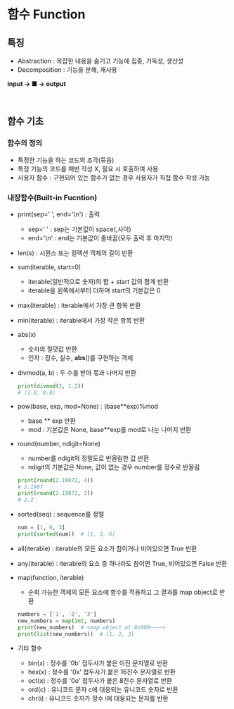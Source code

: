 # 함수 Function
## 특징
- Abstraction : 복잡한 내용을 숨기고 기능에 집중, 가독성, 생산성
- Decomposition : 기능을 분해, 재사용

__input → ■ → output__

<br>

## 함수 기초
### 함수의 정의
- 특정한 기능을 하는 코드의 조각(묶음)
- 특정 기능의 코드를 매번 작성 X, 필요 시 호출하여 사용
- 사용자 함수 : 구현되어 있는 함수가 없는 경우 사용자가 직접 함수 작성 가능


### 내장함수(Built-in Fucntion)
- print(sep=' ', end='\n') : 출력
  - sep=' ' : sep는 기본값이 space(,사이)
  - end='\n' : end는 기본값이 줄바꿈(모두 출력 후 마지막)

- len(s) : 시퀀스 또는 컬렉션 객체의 길이 반환

- sum(iterable, start=0)
  - iterable(일반적으로 숫자)의 합 + start 값의 합계 반환
  - iterable을 왼쪽에서부터 더하며 start의 기본값은 0

- max(iterable) : iterable에서 가장 큰 항목 반환

- min(iterable) : iterable에서 가장 작은 항목 반환

- abs(x)
  - 숫자의 절댓값 반환
  - 인자 : 정수, 실수, __abs__()를 구현하는 객체

- divmod(a, b) : 두 수를 받아 몫과 나머지 반환
  ```python
  print(divmod(2, 1.2))
  # (1.0, 0.8)
  ```

- pow(base, exp, mod=None) : (base**exp)%mod
  - base ** exp 반환
  - mod : 기본값은 None, base**exp를 mod로 나눈 나머지 반환

- round(number, ndigit=None)
  - number를 ndigit의 정밀도로 반올림한 값 반환
  - ndigit의 기본값은 None, 값이 없는 경우 number를 정수로 반올림
  ```python
  print(round(2.19872, 4))
  # 2.1987
  print(round(2.19872, 2))
  # 2.2
  ```
- sorted(seq) : sequence를 정렬
  ```python
  num = [1, 6, 3]
  print(sorted(num))  # [1, 3, 6]
  ```

- all(iterable) : iterable의 모든 요소가 참이거나 비어있으면 True 반환

- any(iterable) : iterable의 요소 중 하나라도 참이면 True, 비어있으면 False 반환

- map(function, iterable)
  - 순회 가능한 객체의 모든 요소에 함수를 적용하고 그 결과를 map object로 반환
  ```python
  numbers = ['1', '2', '3']
  new_numbers = map(int, numbers)
  print(new_numbers)  # <map object at 0x000~~~~>
  print(list(new_numbers))  # [1, 2, 3]
  ```

- 기타 함수
  - bin(x) : 정수를 '0b' 접두사가 붙은 이진 문자열로 반환
  - hex(x) : 정수를 '0x' 접두사가 붙은 16진수 문자열로 반환
  - oct(x) : 정수를 '0o' 접두사가 붙은 8진수 문자열로 반환
  - ord(c) : 유니코드 문자 c에 대응되는 유니코드 숫자로 반환
  - chr(i) : 유니코드 숫자가 정수 i에 대웅되는 문자를 반환